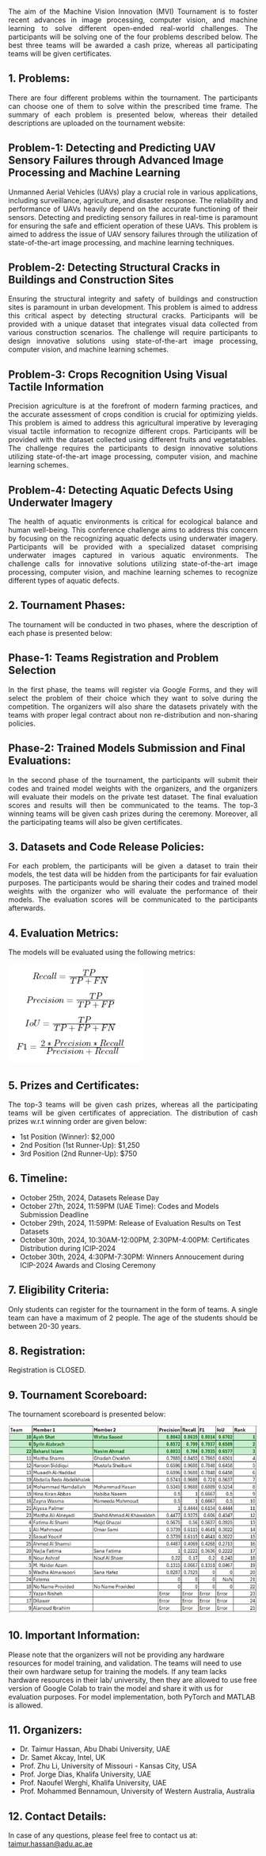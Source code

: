 <p align="justify">
The aim of the Machine Vision Innovation (MVI) Tournament is to foster recent advances in image processing, computer vision, and machine learning to solve different open-ended real-world challenges. The participants will be solving one of the four problems described below. The best three teams will be awarded a cash prize, whereas all participating teams will be given certificates.  
</p>

## 1. Problems:
<p align="justify">
There are four different problems within the tournament. The participants can choose one of them to solve within the prescribed time frame. The summary of each problem is presented below, whereas their detailed descriptions are uploaded on the tournament website:
</p>  

## Problem-1: Detecting and Predicting UAV Sensory Failures through Advanced Image Processing and Machine Learning
<p align="justify">
Unmanned Aerial Vehicles (UAVs) play a crucial role in various applications, including surveillance, agriculture, and disaster response. The reliability and performance of UAVs heavily depend on the accurate functioning of their sensors. Detecting and predicting sensory failures in real-time is paramount for ensuring the safe and efficient operation of these UAVs.
This problem is aimed to address the issue of UAV sensory failures through the utilization of state-of-the-art image processing, and machine learning techniques. 
</p>  

## Problem-2: Detecting Structural Cracks in Buildings and Construction Sites 
<p align="justify">
Ensuring the structural integrity and safety of buildings and construction sites is paramount in urban development. This problem is aimed to address this critical aspect by detecting structural cracks. Participants will be provided with a unique dataset that integrates visual data collected from various construction scenarios. The challenge will require participants to design innovative solutions using state-of-the-art image processing, computer vision, and machine learning schemes.
</p>  

## Problem-3: Crops Recognition Using Visual Tactile Information
<p align="justify">
Precision agriculture is at the forefront of modern farming practices, and the accurate assessment of crops condition is crucial for optimizing yields. This problem is aimed to address this agricultural imperative by leveraging visual tactile information to recognize different crops. Participants will be provided with the dataset collected using different fruits and vegetatables. The challenge requires the participants to design innovative solutions utilizing state-of-the-art image processing, computer vision, and machine learning schemes.
</p>  

## Problem-4: Detecting Aquatic Defects Using Underwater Imagery
<p align="justify">
The health of aquatic environments is critical for ecological balance and human well-being. This conference challenge aims to address this concern by focusing on the recognizing aquatic defects using underwater imagery. Participants will be provided with a specialized dataset comprising underwater images captured in various aquatic environments. The challenge calls for innovative solutions utilizing state-of-the-art image processing, computer vision, and machine learning schemes to recognize different types of aquatic defects.
</p>  

## 2. Tournament Phases:
<p align="justify">
The tournament will be conducted in two phases, where the description of each phase is presented below:
</p>  

## Phase-1: Teams Registration and Problem Selection
<p align="justify">
In the first phase, the teams will register via Google Forms, and they will select the problem of their choice which they want to solve during the competition. The organizers will also share the datasets privately with the teams with proper legal contract about non re-distribution and non-sharing policies.
</p>

## Phase-2: Trained Models Submission and Final Evaluations:
<p align="justify">
In the second phase of the tournament, the participants will submit their codes and trained model weights with the organizers, and the organizers will evaluate their models on the private test dataset. The final evaluation scores and results will then be communicated to the teams. The top-3 winning teams will be given cash prizes during the ceremony. Moreover, all the participating teams will also be given certificates.
</p>  

## 3. Datasets and Code Release Policies:
<p align="justify">
For each problem, the participants will be given a dataset to train their models, the test data will be hidden from the participants for fair evaluation purposes. The participants would be sharing their codes and trained model weights with the organizer who will evaluate the performance of their models. The evaluation scores will be communicated to the participants afterwards.
</p>

## 4. Evaluation Metrics:
<p align="justify">
The models will be evaluated using the following metrics:
</p>  

![Metrics](images/metrics.png)

## 5. Prizes and Certificates:
<p align="justify">
The top-3 teams will be given cash prizes, whereas all the participating teams will be given certificates of appreciation. The distribution of cash prizes w.r.t winning order are given below:
</p>

- 1st Position (Winner): $2,000
- 2nd Position (1st Runner-Up): $1,250
- 3rd Position (2nd Runner-Up): $750

## 6. Timeline:

- October 25th, 2024, Datasets Release Day
- October 27th, 2024, 11:59PM (UAE Time): Codes and Models Submission Deadline  
- October 29th, 2024, 11:59PM: Release of Evaluation Results on Test Datasets 
- October 30th, 2024, 10:30AM-12:00PM, 2:30PM-4:00PM: Certificates Distribution during ICIP-2024
- October 30th, 2024, 4:30PM-7:30PM: Winners Annoucement during ICIP-2024 Awards and Closing Ceremony  

## 7. Eligibility Criteria:
<p align="justify">
Only students can register for the tournament in the form of teams. A single team can have a maximum of 2 people. The age of the students should be between 20-30 years. 
</p>

## 8. Registration:
Registration is CLOSED.

## 9. Tournament Scoreboard:
<p align="justify">
The tournament scoreboard is presented below:
</p>  

![Metrics](images/score.png)

## 10. Important Information:

Please note that the organizers will not be providing any hardware resources for model training, and validation. The teams will need to use their own hardware setup for training the models. If any team lacks hardware resources in their lab/ university, then they are allowed to use free version of Google Colab to train the model and share it with us for evaluation purposes. For model implementation, both PyTorch and MATLAB is allowed.

## 11. Organizers:

- Dr. Taimur Hassan, Abu Dhabi University, UAE
- Dr. Samet Akcay, Intel, UK
- Prof. Zhu Li, University of Missouri - Kansas City, USA
- Prof. Jorge Dias, Khalifa University, UAE
- Prof. Naoufel Werghi, Khalifa University, UAE
- Prof. Mohammed Bennamoun, University of Western Australia, Australia

## 12. Contact Details:
In case of any questions, please feel free to contact us at: taimur.hassan@adu.ac.ae 

